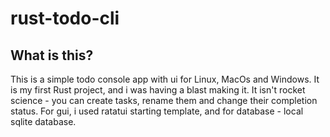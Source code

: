 # rust-todo-cli
## What is this?
This is a simple todo console app with ui for Linux, MacOs and Windows. It is my first Rust project, and i was having a blast making it. It isn't rocket science - you can create tasks, rename them and change their completion status. For gui, i used ratatui starting template, and for database - local sqlite database.
